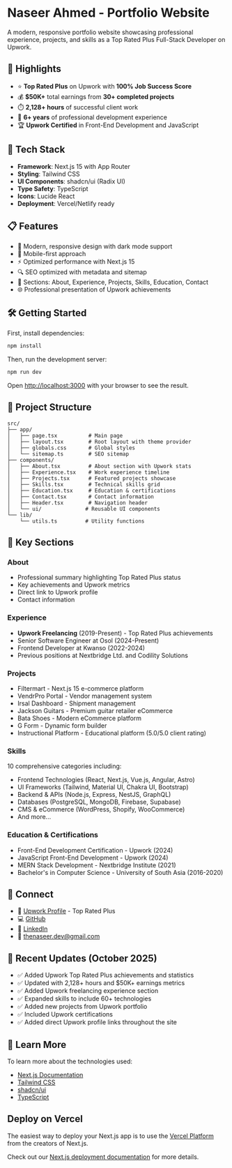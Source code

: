 # Naseer Ahmed - Portfolio Website

A modern, responsive portfolio website showcasing professional experience, projects, and skills as a Top Rated Plus Full-Stack Developer on Upwork.

## 🌟 Highlights

- ⭐ **Top Rated Plus** on Upwork with **100% Job Success Score**
- 💰 **$50K+** total earnings from **30+ completed projects**
- ⏱️ **2,128+ hours** of successful client work
- 💼 **6+ years** of professional development experience
- 🏆 **Upwork Certified** in Front-End Development and JavaScript

## 🚀 Tech Stack

- **Framework**: Next.js 15 with App Router
- **Styling**: Tailwind CSS
- **UI Components**: shadcn/ui (Radix UI)
- **Type Safety**: TypeScript
- **Icons**: Lucide React
- **Deployment**: Vercel/Netlify ready

## 📋 Features

- 🎨 Modern, responsive design with dark mode support
- 📱 Mobile-first approach
- ⚡ Optimized performance with Next.js 15
- 🔍 SEO optimized with metadata and sitemap
- 🎯 Sections: About, Experience, Projects, Skills, Education, Contact
- 🌐 Professional presentation of Upwork achievements

## 🛠️ Getting Started

First, install dependencies:

```bash
npm install
```

Then, run the development server:

```bash
npm run dev
```

Open [http://localhost:3000](http://localhost:3000) with your browser to see the result.

## 📂 Project Structure

```
src/
├── app/
│   ├── page.tsx          # Main page
│   ├── layout.tsx        # Root layout with theme provider
│   ├── globals.css       # Global styles
│   └── sitemap.ts        # SEO sitemap
├── components/
│   ├── About.tsx         # About section with Upwork stats
│   ├── Experience.tsx    # Work experience timeline
│   ├── Projects.tsx      # Featured projects showcase
│   ├── Skills.tsx        # Technical skills grid
│   ├── Education.tsx     # Education & certifications
│   ├── Contact.tsx       # Contact information
│   ├── Header.tsx        # Navigation header
│   └── ui/              # Reusable UI components
└── lib/
    └── utils.ts         # Utility functions
```

## 🎯 Key Sections

### About
- Professional summary highlighting Top Rated Plus status
- Key achievements and Upwork metrics
- Direct link to Upwork profile
- Contact information

### Experience
- **Upwork Freelancing** (2019-Present) - Top Rated Plus achievements
- Senior Software Engineer at Osol (2024-Present)
- Frontend Developer at Kwanso (2022-2024)
- Previous positions at Nextbridge Ltd. and Codility Solutions

### Projects
- Filtermart - Next.js 15 e-commerce platform
- VendrPro Portal - Vendor management system
- Irsal Dashboard - Shipment management
- Jackson Guitars - Premium guitar retailer eCommerce
- Bata Shoes - Modern eCommerce platform
- G Form - Dynamic form builder
- Instructional Platform - Educational platform (5.0/5.0 client rating)

### Skills
10 comprehensive categories including:
- Frontend Technologies (React, Next.js, Vue.js, Angular, Astro)
- UI Frameworks (Tailwind, Material UI, Chakra UI, Bootstrap)
- Backend & APIs (Node.js, Express, NestJS, GraphQL)
- Databases (PostgreSQL, MongoDB, Firebase, Supabase)
- CMS & eCommerce (WordPress, Shopify, WooCommerce)
- And more...

### Education & Certifications
- Front-End Development Certification - Upwork (2024)
- JavaScript Front-End Development - Upwork (2024)
- MERN Stack Development - Nextbridge Institute (2021)
- Bachelor's in Computer Science - University of South Asia (2016-2020)

## 🔗 Connect

- 💼 [Upwork Profile](https://www.upwork.com/freelancers/naseerahmed) - Top Rated Plus
- 💻 [GitHub](https://github.com/naseer-dev)
- 🔗 [LinkedIn](https://linkedin.com/in/naseer-dev)
- 📧 thenaseer.dev@gmail.com

## 📝 Recent Updates (October 2025)

- ✅ Added Upwork Top Rated Plus achievements and statistics
- ✅ Updated with 2,128+ hours and $50K+ earnings metrics
- ✅ Added Upwork freelancing experience section
- ✅ Expanded skills to include 60+ technologies
- ✅ Added new projects from Upwork portfolio
- ✅ Included Upwork certifications
- ✅ Added direct Upwork profile links throughout the site

## 🚀 Learn More

To learn more about the technologies used:

- [Next.js Documentation](https://nextjs.org/docs)
- [Tailwind CSS](https://tailwindcss.com/docs)
- [shadcn/ui](https://ui.shadcn.com/)
- [TypeScript](https://www.typescriptlang.org/docs/)

## Deploy on Vercel

The easiest way to deploy your Next.js app is to use the [Vercel Platform](https://vercel.com/new?utm_medium=default-template&filter=next.js&utm_source=create-next-app&utm_campaign=create-next-app-readme) from the creators of Next.js.

Check out our [Next.js deployment documentation](https://nextjs.org/docs/app/building-your-application/deploying) for more details.
